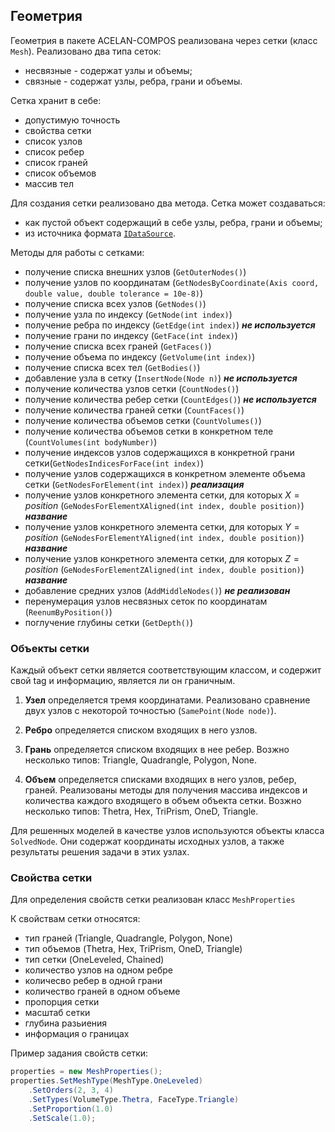## Геометрия 

Геометрия в пакете ACELAN-COMPOS реализована через сетки (класс ```Mesh```).
Реализовано два типа сеток:
- несвязные - содержат узлы и объемы;
- связные - содержат узлы, ребра, грани и объемы.

Сетка хранит в себе:
- допустимую точность
- свойства сетки
- список узлов
- список ребер
- список граней
- список объемов
- массив тел

Для создания сетки реализовано два метода. Сетка может создаваться:
- как пустой объект содержащий в себе узлы, ребра, грани и объемы;
- из источника формата [```IDataSource```](/Developers/DataSourse.md).

Методы для работы с сетками:
- получение списка внешних узлов (```GetOuterNodes()```)
- получение узлов по координатам (```GetNodesByCoordinate(Axis coord, double value, double tolerance = 10e-8)```)
- получение списка всех узлов (```GetNodes()```)
- получение узла по индексу (```GetNode(int index)```)
- получение ребра по индексу (```GetEdge(int index)```) ___не используется___
- получение грани по индексу (```GetFace(int index)```)
- получение списка всех граней (```GetFaces()```)
- получение объема по индексу (```GetVolume(int index)```)
- получение списка всех тел (```GetBodies()```)
- добавление узла в сетку (```InsertNode(Node n)```) ___не используется___
- получение количества узлов сетки (```CountNodes()```)
- получение количества ребер сетки (```CountEdges()```) ___не используется___
- получение количества граней сетки (```CountFaces()```)
- получение количества объемов сетки (```CountVolumes()```)
- получение количества объемов сетки в конкретном теле (```CountVolumes(int bodyNumber)```)
- получение индексов узлов содержащихся в конкретной грани сетки(```GetNodesIndicesForFace(int index)```)
- получение узлов содержащихся в конкретном элементе объема сетки  (```GetNodesForElement(int index)```) ___реализация___
- получение узлов конкретного элемента сетки, для которых $X = position$ (```GeNodesForElementXAligned(int index, double position)```) ___название___
- получение узлов конкретного элемента сетки, для которых $Y = position$ (```GeNodesForElementYAligned(int index, double position)```) ___название___
- получение узлов конкретного элемента сетки, для которых $Z = position$ (```GeNodesForElementZAligned(int index, double position)```) ___название___
- добавление средних узлов (```AddMiddleNodes()```) ___не реализован___
- перенумерация узлов несвязных сеток по координатам (```ReenumByPosition()```)
- поглучение глубины сетки (```GetDepth()```)


### Объекты сетки

Каждый объект сетки является соответствующим классом, и содержит свой tag и информацию, является ли он граничным.

1. **Узел** определяется тремя координатами. Реализовано сравнение двух узлов с некоторой точностью (```SamePoint(Node node)```).

2. **Ребро** определяется списком входящих в него узлов.

3. **Грань** определяется списком входящих в нее ребер. Возжно несколько типов: Triangle, Quadrangle, Polygon, None.

4. **Объем** определяется списками входящих в него узлов, ребер, граней. Реализованы методы для получения массива индексов и количества каждого входящего в объем объекта сетки. Возжно несколько типов: Thetra, Hex, TriPrism, OneD, Triangle.

Для решенных моделей в качестве узлов используются объекты класса ```SolvedNode```. Они содержат координаты исходных узлов, а также результаты решения задачи в этих узлах. 


### Свойства сетки
Для определения свойств сетки реализован класс ```MeshProperties```

К свойствам сетки относятся:
- тип граней (Triangle, Quadrangle, Polygon, None)
- тип объемов (Thetra, Hex, TriPrism, OneD, Triangle)
- тип сетки (OneLeveled, Chained)
- количество узлов на одном ребре
- количесво ребер в одной грани
- количество граней в одном объеме
- пропорция сетки
- масштаб сетки
- глубина разьиения
- информация о границах

Пример задания свойств сетки:
```c#
properties = new MeshProperties();
properties.SetMeshType(MeshType.OneLeveled)
    .SetOrders(2, 3, 4)
    .SetTypes(VolumeType.Thetra, FaceType.Triangle)
    .SetProportion(1.0)
    .SetScale(1.0);
```
